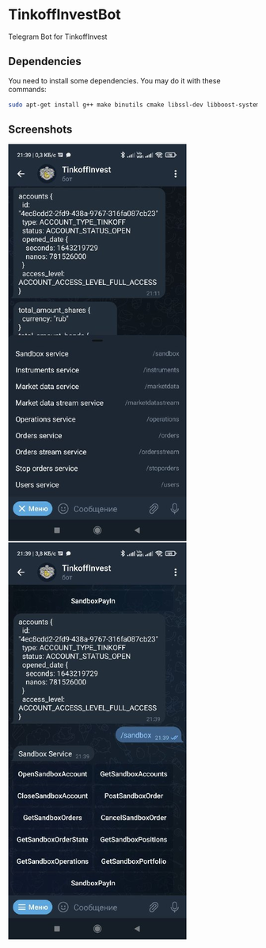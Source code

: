 # TinkoffInvestBot
Telegram Bot for TinkoffInvest

## Dependencies

You need to install some dependencies. You may do it with these commands:
```sh
sudo apt-get install g++ make binutils cmake libssl-dev libboost-system-dev zlib1g-dev libcurl4-openssl-dev
```

## Screenshots

![alt text](example2.jpg "Commands list") ![alt text](example1.jpg "Services list")
